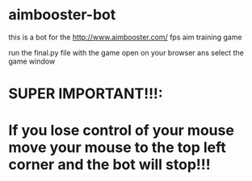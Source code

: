 # aimbooster-bot
this is a bot for the http://www.aimbooster.com/ fps aim training game

run the final.py file with the game open on your browser ans select the game window

# SUPER IMPORTANT!!!:
# If you lose control of your mouse move your mouse to the top left corner and the bot will stop!!!

